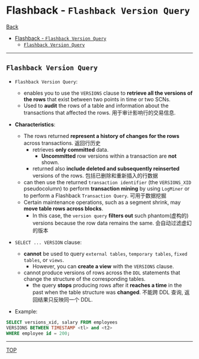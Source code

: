 # Flashback - `Flashback Version Query`

[Back](../../index.md)

- [Flashback - `Flashback Version Query`](#flashback---flashback-version-query)
  - [`Flashback Version Query`](#flashback-version-query)

---

## `Flashback Version Query`

- `Flashback Version Query`:

  - enables you to use the `VERSIONS` clause to **retrieve all the versions of the rows** that exist between two points in time or two SCNs.
  - Used to **audit** the rows of a table and information about the transactions that affected the rows. 用于审计影响行的交易信息.

- **Characteristics**:

  - The rows returned **represent a history of changes for the rows** across transactions. 返回行历史
    - retrieves **only committed** data.
      - **Uncommitted** row versions within a transaction are **not** shown.
    - returned also **include deleted and subsequently reinserted** versions of the rows. 包括已删除和重新插入的行数据
  - can then use the returned `transaction identifier` (the `VERSIONS_XID`
    pseudocolumn) to perform **transaction mining** by using `LogMiner` or to perform a Flashback `Transaction Query`. 可用于数据挖掘
  - Certain maintenance operations, such as a segment shrink, may **move table rows across blocks**.
    - In this case, the `version query` **filters out** such phantom(虚构的) versions because the row data remains the same. 会自动过滤虚幻的版本

- `SELECT ... VERSION` clause:

  - **cannot** be used to query `external tables`, `temporary tables`, `fixed tables`, or `views`.
    - However, you can **create a view** with the `VERSIONS` clause.
  - cannot produce versions of rows across the `DDL` statements that change the structure of the corresponding tables.
    - the query **stops** producing rows after it **reaches a time** in the past when the table structure was **changed**. 不能跨 DDL 查询, 返回结果只反映同一个 DDL.

- Example:

```sql
SELECT versions_xid, salary FROM employees
VERSIONS BETWEEN TIMESTAMP <tl> and <t2>
WHERE employee id = 200;
```

---

[TOP](#flashback---flashback-version-query)
